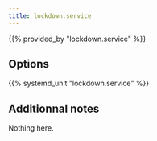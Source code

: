 ```yaml
---
title: lockdown.service
---
```


{{% provided_by "lockdown.service" %}}

## Options

{{% systemd_unit "lockdown.service" %}}

## Additionnal notes

Nothing here.